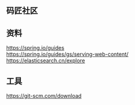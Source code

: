 ## 码匠社区

## 资料
https://spring.io/guides  
https://spring.io/guides/gs/serving-web-content/  
https://elasticsearch.cn/explore

## 工具
https://git-scm.com/download

